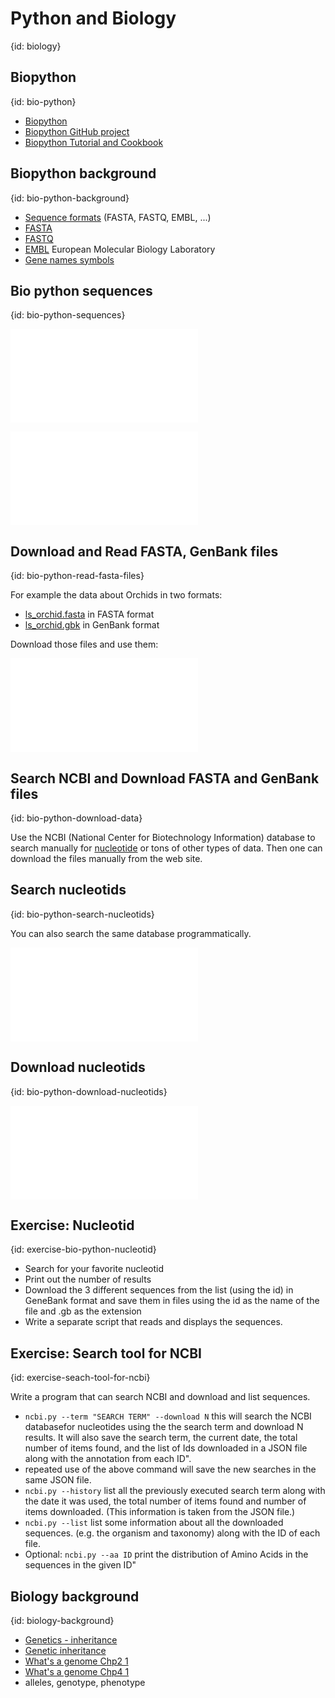 # Python and Biology
{id: biology}

## Biopython
{id: bio-python}

* [Biopython](http://biopython.org/)
* [Biopython GitHub project](https://github.com/biopython/biopython)
* [Biopython Tutorial and Cookbook](http://biopython.org/DIST/docs/tutorial/Tutorial.html)


## Biopython background
{id: bio-python-background}

* [Sequence formats](https://www.genomatix.de/online_help/help/sequence_formats.html) (FASTA, FASTQ, EMBL, ...)
* [FASTA](https://en.wikipedia.org/wiki/FASTA_format)
* [FASTQ](https://en.wikipedia.org/wiki/FASTQ_format)
* [EMBL](https://en.wikipedia.org/wiki/European_Molecular_Biology_Laboratory) European Molecular Biology Laboratory
* [Gene names symbols](https://ghr.nlm.nih.gov/about/gene-names-symbols)


## Bio python sequences
{id: bio-python-sequences}

![](examples/science/sequences.py)

![](examples/science/sequences_err.py)

## Download and Read FASTA, GenBank files
{id: bio-python-read-fasta-files}

For example the data about Orchids in two formats:

* [ls_orchid.fasta](https://raw.githubusercontent.com/biopython/biopython/master/Doc/examples/ls_orchid.fasta) in FASTA format
* [ls_orchid.gbk](https://raw.githubusercontent.com/biopython/biopython/master/Doc/examples/ls_orchid.gbk) in GenBank format

Download those files and use them:

![](examples/science/read_fasta.py)

## Search NCBI and Download FASTA and GenBank files
{id: bio-python-download-data}

Use the NCBI (National Center for Biotechnology Information) database to search  manually for [nucleotide](https://www.ncbi.nlm.nih.gov/nucleotide)
or tons of other types of data. Then one can download the files manually from the web site.


## Search nucleotids
{id: bio-python-search-nucleotids}

You can also search the same database programmatically.

![](examples/science/search_nucleotids.py)


## Download nucleotids
{id: bio-python-download-nucleotids}

![](examples/science/fetch_nucleotid.py)


## Exercise: Nucleotid
{id: exercise-bio-python-nucleotid}

* Search for your favorite nucleotid
* Print out the number of results
* Download the 3 different sequences from the list (using the id) in GeneBank format and save them in files using the id as the name of the file and .gb as the extension
* Write a separate script that reads and displays the sequences.

## Exercise: Search tool for NCBI
{id: exercise-seach-tool-for-ncbi}

Write a program that can search NCBI and download and list sequences.

* `ncbi.py --term "SEARCH TERM" --download N` this will search the NCBI databasefor nucleotides using the the search term and download N results. It will also save the search term, the current date, the total number of items found, and the list of Ids downloaded in a JSON file along with the annotation from each ID".
* repeated use of the above command will save the new searches in the same JSON file.
* `ncbi.py --history` list all the previously executed search term along with the date it was used, the total number of items found and number of items downloaded. (This information is taken from the JSON file.)
* `ncbi.py --list` list some information about all the downloaded sequences. (e.g. the organism and taxonomy) along with the ID of each file.
* Optional: `ncbi.py --aa ID` print the distribution of Amino Acids in the sequences in the given ID"




## Biology background
{id: biology-background}

* [Genetics - inheritance](https://www.nhs.uk/conditions/genetics/inheritance/)
* [Genetic inheritance](https://basicbiology.net/micro/genetics/genetic-inheritance)
* [What's a genome Chp2 1](http://www.genomenewsnetwork.org/resources/whats_a_genome/Chp2_1.shtml)
* [What's a genome Chp4 1](http://www.genomenewsnetwork.org/resources/whats_a_genome/Chp4_1.shtml)
* alleles, genotype, phenotype



